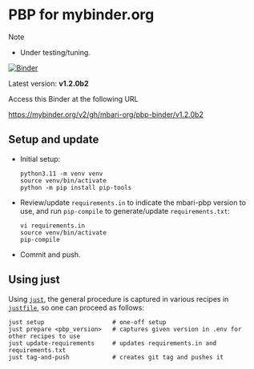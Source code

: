 # PBP for mybinder.org

> [!NOTE]
> - Under testing/tuning.

[![Binder](https://mybinder.org/badge_logo.svg)](https://mybinder.org/v2/gh/mbari-org/pbp-binder/v1.2.0b2)

Latest version: **v1.2.0b2**

Access this Binder at the following URL

https://mybinder.org/v2/gh/mbari-org/pbp-binder/v1.2.0b2

## Setup and update

- Initial setup:
    ```
    python3.11 -m venv venv
    source venv/bin/activate
    python -m pip install pip-tools
    ```

- Review/update `requirements.in` to indicate the mbari-pbp version to use,
  and run `pip-compile` to generate/update `requirements.txt`:
     ```
     vi requirements.in 
     source venv/bin/activate
     pip-compile
     ```

- Commit and push.

## Using just

Using [`just`](https://just.systems), the general procedure is captured in 
various recipes in [`justfile`](justfile), so one can proceed as follows:

```
just setup                   # one-off setup
just prepare <pbp_version>   # captures given version in .env for other recipes to use
just update-requirements     # updates requirements.in and requirements.txt
just tag-and-push            # creates git tag and pushes it
```
